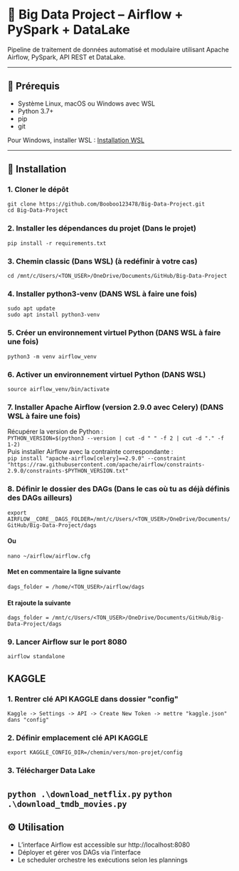 # 🚀 Big Data Project – Airflow + PySpark + DataLake

Pipeline de traitement de données automatisé et modulaire utilisant Apache Airflow, PySpark, API REST et DataLake.

---

## 📁 Prérequis

- Système Linux, macOS ou Windows avec WSL  
- Python 3.7+  
- pip  
- git  

Pour Windows, installer WSL : [Installation WSL](https://learn.microsoft.com/fr-fr/windows/wsl/install)

---

## 🧱 Installation

### 1. Cloner le dépôt  
`git clone https://github.com/Booboo123478/Big-Data-Project.git`  
`cd Big-Data-Project`

### 2. Installer les dépendances du projet (Dans le projet)
`pip install -r requirements.txt`

### 3. Chemin classic (Dans WSL) (à redéfinir à votre cas)
`cd /mnt/c/Users/<TON_USER>/OneDrive/Documents/GitHub/Big-Data-Project`

### 4. Installer python3-venv (DANS WSL à faire une fois)
`sudo apt update`  
`sudo apt install python3-venv`

### 5. Créer un environnement virtuel Python (DANS WSL à faire une fois)
`python3 -m venv airflow_venv` 

### 6. Activer un environnement virtuel Python (DANS WSL)
`source airflow_venv/bin/activate`

### 7. Installer Apache Airflow (version 2.9.0 avec Celery)  (DANS WSL à faire une fois)
Récupérer la version de Python :  
`PYTHON_VERSION=$(python3 --version | cut -d " " -f 2 | cut -d "." -f 1-2)`  
Puis installer Airflow avec la contrainte correspondante :  
`pip install "apache-airflow[celery]==2.9.0" --constraint "https://raw.githubusercontent.com/apache/airflow/constraints-2.9.0/constraints-$PYTHON_VERSION.txt"`

### 8. Définir le dossier des DAGs (Dans le cas où tu as déjà définis des DAGs ailleurs)
`export AIRFLOW__CORE__DAGS_FOLDER=/mnt/c/Users/<TON_USER>/OneDrive/Documents/GitHub/Big-Data-Project/dags`
#### Ou
`nano ~/airflow/airflow.cfg`
#### Met en commentaire la ligne suivante
`dags_folder = /home/<TON_USER>/airflow/dags`
#### Et rajoute la suivante
`dags_folder = /mnt/c/Users/<TON_USER>/OneDrive/Documents/GitHub/Big-Data-Project/dags`

### 9. Lancer Airflow sur le port 8080
`airflow standalone`


## KAGGLE

### 1. Rentrer clé API KAGGLE dans dossier "config"
`Kaggle -> Settings -> API -> Create New Token -> mettre "kaggle.json" dans "config" `

### 2. Définir emplacement clé API KAGGLE
`export KAGGLE_CONFIG_DIR=/chemin/vers/mon-projet/config`

### 3. Télécharger Data Lake
`python .\download_netflix.py`
`python .\download_tmdb_movies.py`
---

## ⚙️ Utilisation

- L’interface Airflow est accessible sur http://localhost:8080  
- Déployer et gérer vos DAGs via l’interface  
- Le scheduler orchestre les exécutions selon les plannings
